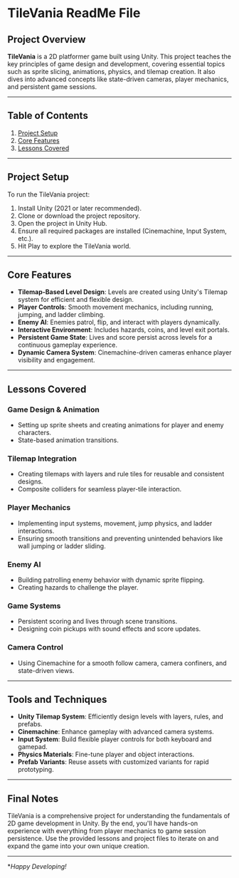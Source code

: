 # **TileVania ReadMe File**


## **Project Overview**
**TileVania** is a 2D platformer game built using Unity. This project teaches the key principles of game design and development, covering essential topics such as sprite slicing, animations, physics, and tilemap creation. It also dives into advanced concepts like state-driven cameras, player mechanics, and persistent game sessions.

---

## **Table of Contents**
1. [Project Setup](#project-setup)  
2. [Core Features](#core-features)  
3. [Lessons Covered](#lessons-covered)  

---

## **Project Setup**
To run the TileVania project:
1. Install Unity (2021 or later recommended).  
2. Clone or download the project repository.  
3. Open the project in Unity Hub.  
4. Ensure all required packages are installed (Cinemachine, Input System, etc.).  
5. Hit Play to explore the TileVania world.

---

## **Core Features**
- **Tilemap-Based Level Design**: Levels are created using Unity's Tilemap system for efficient and flexible design.  
- **Player Controls**: Smooth movement mechanics, including running, jumping, and ladder climbing.  
- **Enemy AI**: Enemies patrol, flip, and interact with players dynamically.  
- **Interactive Environment**: Includes hazards, coins, and level exit portals.  
- **Persistent Game State**: Lives and score persist across levels for a continuous gameplay experience.  
- **Dynamic Camera System**: Cinemachine-driven cameras enhance player visibility and engagement.  

---

## **Lessons Covered**

### **Game Design & Animation**
- Setting up sprite sheets and creating animations for player and enemy characters.  
- State-based animation transitions. 

### **Tilemap Integration**
- Creating tilemaps with layers and rule tiles for reusable and consistent designs.  
- Composite colliders for seamless player-tile interaction.  

### **Player Mechanics**
- Implementing input systems, movement, jump physics, and ladder interactions.  
- Ensuring smooth transitions and preventing unintended behaviors like wall jumping or ladder sliding.  

### **Enemy AI**
- Building patrolling enemy behavior with dynamic sprite flipping.  
- Creating hazards to challenge the player.

### **Game Systems**
- Persistent scoring and lives through scene transitions.  
- Designing coin pickups with sound effects and score updates.  

### **Camera Control**
- Using Cinemachine for a smooth follow camera, camera confiners, and state-driven views.  

---

## **Tools and Techniques**
- **Unity Tilemap System**: Efficiently design levels with layers, rules, and prefabs.  
- **Cinemachine**: Enhance gameplay with advanced camera systems.  
- **Input System**: Build flexible player controls for both keyboard and gamepad.  
- **Physics Materials**: Fine-tune player and object interactions.  
- **Prefab Variants**: Reuse assets with customized variants for rapid prototyping.  

---

## **Final Notes**
TileVania is a comprehensive project for understanding the fundamentals of 2D game development in Unity. By the end, you'll have hands-on experience with everything from player mechanics to game session persistence. Use the provided lessons and project files to iterate on and expand the game into your own unique creation.

---

**Happy Developing!*
